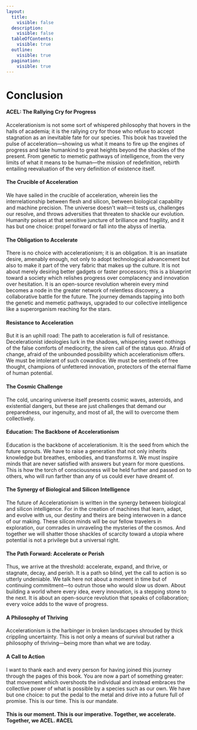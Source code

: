 ```yaml
---
layout:
  title:
    visible: false
  description:
    visible: false
  tableOfContents:
    visible: true
  outline:
    visible: true
  pagination:
    visible: true
---
```


# Conclusion

#### **ACEL: The Rallying Cry for Progress**

Accelerationism is not some sort of whispered philosophy that hovers in the halls of academia; it is the rallying cry for those who refuse to accept stagnation as an inevitable fate for our species. This book has traveled the pulse of acceleration—showing us what it means to fire up the engines of progress and take humankind to great heights beyond the shackles of the present. From genetic to memetic pathways of intelligence, from the very limits of what it means to be human—the mission of redefinition, rebirth entailing reevaluation of the very definition of existence itself.

#### **The Crucible of Acceleration**

We have sailed in the crucible of acceleration, wherein lies the interrelationship between flesh and silicon, between biological capability and machine precision. The universe doesn't wait—it tests us, challenges our resolve, and throws adversities that threaten to shackle our evolution. Humanity poises at that sensitive juncture of brilliance and fragility, and it has but one choice: propel forward or fall into the abyss of inertia.

#### **The Obligation to Accelerate**

There is no choice with accelerationism; it is an obligation. It is an insatiate desire, amenably enough, not only to adopt technological advancement but also to make it part of the very fabric that makes up the culture. It is not about merely desiring better gadgets or faster processors; this is a blueprint toward a society which relishes progress over complacency and innovation over hesitation. It is an open-source revolution wherein every mind becomes a node in the greater network of relentless discovery, a collaborative battle for the future. The journey demands tapping into both the genetic and memetic pathways, upgraded to our collective intelligence like a superorganism reaching for the stars.

#### **Resistance to Acceleration**

But it is an uphill road: The path to acceleration is full of resistance. Decelerationist ideologies lurk in the shadows, whispering sweet nothings of the false comforts of mediocrity, the siren call of the status quo. Afraid of change, afraid of the unbounded possibility which accelerationism offers. We must be intolerant of such cowardice. We must be sentinels of free thought, champions of unfettered innovation, protectors of the eternal flame of human potential.

#### **The Cosmic Challenge**

The cold, uncaring universe itself presents cosmic waves, asteroids, and existential dangers, but these are just challenges that demand our preparedness, our ingenuity, and most of all, the will to overcome them collectively.

#### **Education: The Backbone of Accelerationism**

Education is the backbone of accelerationism. It is the seed from which the future sprouts. We have to raise a generation that not only inherits knowledge but breathes, embodies, and transforms it. We must inspire minds that are never satisfied with answers but yearn for more questions. This is how the torch of consciousness will be held further and passed on to others, who will run farther than any of us could ever have dreamt of.

#### **The Synergy of Biological and Silicon Intelligence**

The future of Accelerationism is written in the synergy between biological and silicon intelligence. For in the creation of machines that learn, adapt, and evolve with us, our destiny and theirs are being interwoven in a dance of our making. These silicon minds will be our fellow travelers in exploration, our comrades in unraveling the mysteries of the cosmos. And together we will shatter those shackles of scarcity toward a utopia where potential is not a privilege but a universal right.

#### **The Path Forward: Accelerate or Perish**

Thus, we arrive at the threshold: accelerate, expand, and thrive, or stagnate, decay, and perish. It is a path so blind, yet the call to action is so utterly undeniable. We talk here not about a moment in time but of continuing commitment—to outrun those who would slow us down. About building a world where every idea, every innovation, is a stepping stone to the next. It is about an open-source revolution that speaks of collaboration; every voice adds to the wave of progress.

#### **A Philosophy of Thriving**

Accelerationism is the harbinger in broken landscapes shrouded by thick crippling uncertainty. This is not only a means of survival but rather a philosophy of thriving—being more than what we are today.

#### **A Call to Action**

I want to thank each and every person for having joined this journey through the pages of this book. You are now a part of something greater: that movement which overshoots the individual and instead embraces the collective power of what is possible by a species such as our own. We have but one choice: to put the pedal to the metal and drive into a future full of promise. This is our time. This is our mandate.

#### This is our moment. This is our imperative. Together, we accelerate. Together, we ACEL. #ACEL
